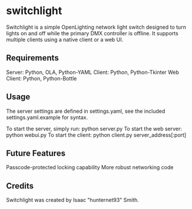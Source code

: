 switchlight
===========

Switchlight is a simple OpenLighting network light switch designed to turn lights on and off while the primary DMX controller is offline. It supports multiple clients using a native client or a web UI.

Requirements
------------
Server:     Python, OLA, Python-YAML
Client:     Python, Python-Tkinter
Web Client: Python, Python-Bottle

Usage
-----
The server settings are defined in settings.yaml, see the included settings.yaml.example for syntax.

To start the server, simply run:
    python server.py
To start the web server:
    python webui.py
To start the client:
    python client.py server_address[:port]

Future Features
---------------
Passcode-protected locking capability
More robust networking code

Credits
-------
Switchlight was created by Isaac "hunternet93" Smith.
